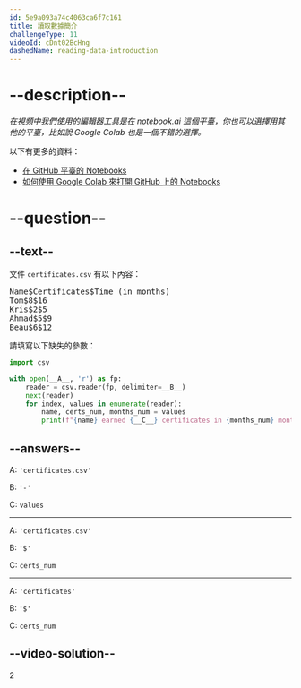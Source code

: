 ```yaml
---
id: 5e9a093a74c4063ca6f7c161
title: 讀取數據簡介
challengeType: 11
videoId: cDnt02BcHng
dashedName: reading-data-introduction
---
```


# --description--

*在視頻中我們使用的編輯器工具是在 notebook.ai 這個平臺，你也可以選擇用其他的平臺，比如說 Google Colab 也是一個不錯的選擇。*

以下有更多的資料：

-   [在 GitHub 平臺的 Notebooks](https://github.com/ine-rmotr-curriculum/RDP-Reading-Data-with-Python-and-Pandas/tree/master/unit-1-reading-data-with-python-and-pandas/lesson-1-reading-csv-and-txt-files/files)
-   [如何使用 Google Colab 來打開 GitHub 上的 Notebooks](https://colab.research.google.com/github/googlecolab/colabtools/blob/master/notebooks/colab-github-demo.ipynb)

# --question--

## --text--

文件 `certificates.csv` 有以下內容：

<pre>
Name$Certificates$Time (in months)
Tom$8$16
Kris$2$5
Ahmad$5$9
Beau$6$12
</pre>

請填寫以下缺失的參數：

```py
import csv

with open(__A__, 'r') as fp:
    reader = csv.reader(fp, delimiter=__B__)
    next(reader)
    for index, values in enumerate(reader):
        name, certs_num, months_num = values
        print(f"{name} earned {__C__} certificates in {months_num} months")
```

## --answers--

A: `'certificates.csv'`

B: `'-'`

C: `values`

---

A: `'certificates.csv'`

B: `'$'`

C: `certs_num`

---

A: `'certificates'`

B: `'$'`

C: `certs_num`

## --video-solution--

2

